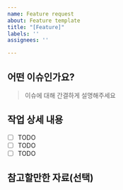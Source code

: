 ```yaml
---
name: Feature request
about: Feature template
title: "[Feature]"
labels: ''
assignees: ''

---
```


## 어떤 이슈인가요?

> 이슈에 대해 간결하게 설명해주세요

## 작업 상세 내용

- [ ] TODO
- [ ] TODO
- [ ] TODO

## 참고할만한 자료(선택)
